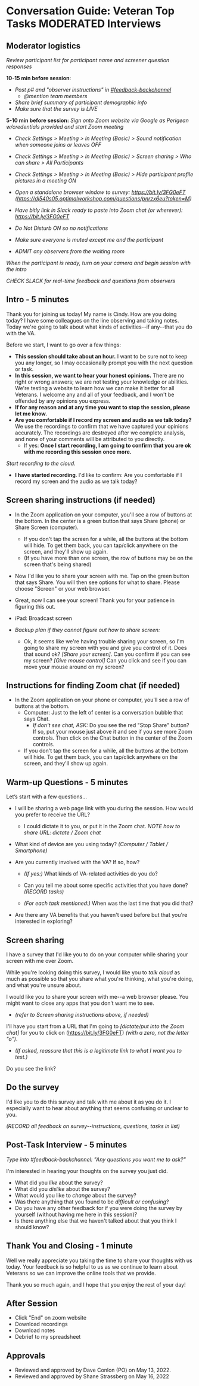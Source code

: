 # Conversation Guide: Veteran Top Tasks MODERATED Interviews

## Moderator logistics

*Review participant list for participant name and screener question responses*

**10-15 min before session**: 
- *Post p# and "observer instructions" in [#feedback-backchannel](https://dsva.slack.com/messages/C40B45NJK/details/)*
  - *@mention team members*
- *Share brief summary of participant demographic info*
- *Make sure that the survey is LIVE*

**5-10 min before session:** *Sign onto Zoom website via Google as Perigean w/credentials provided and start Zoom meeting*

- *Check Settings > Meeting > In Meeting (Basic) > Sound notification when someone joins or leaves OFF*

- *Check Settings > Meeting > In Meeting (Basic) > Screen sharing > Who can share > All Participants*

- *Check Settings > Meeting > In Meeting (Basic) > Hide participant profile pictures in a meeting ON*

- *Open a standalone browser window to survey: https://bit.ly/3FG0eFT (https://dj540s05.optimalworkshop.com/questions/pnrzx6eu?token=M)*

- *Have bitly link in Slack ready to paste into Zoom chat (or wherever): https://bit.ly/3FG0eFT*

- *Do Not Disturb ON so no notifications*

- *Make sure everyone is muted except me and the participant*

- *ADMIT any observers from the waiting room*

*When the participant is ready, turn on your camera and begin session with the intro*

*CHECK SLACK for real-time feedback and questions from observers*

## Intro - 5 minutes

Thank you for joining us today! My name is Cindy. How are you doing today?
I have some colleagues on the line observing and taking notes. Today we're going to talk about what kinds of activities--if any--that you do with the VA.

Before we start, I want to go over a few things:

- **This session should take about an hour.** I want to be sure not to keep you any longer, so I may occasionally prompt you with the next question or task.
- **In this session, we want to hear your honest opinions.** There are no right or wrong answers; we are not testing your knowledge or abilities. We're testing a website to learn how we can make it better for all Veterans. I welcome any and all of your feedback, and I won't be offended by any opinions you express. 
- **If for any reason and at any time you want to stop the session, please let me know.** 
- **Are you comfortable if I record my screen and audio as we talk today?** We use the recordings to confirm that we have captured your opinions accurately. The recordings are destroyed after we complete analysis, and none of your comments will be attributed to you directly. 
    - If yes: **Once I start recording, I am going to confirm that you are ok with me recording this session once more.** 

*Start recording to the cloud.*

- **I have started recording**. I'd like to confirm: Are you comfortable if I record my screen and the audio as we talk today? 

## Screen sharing instructions (if needed)
- In the Zoom application on your computer, you'll see a row of buttons at the bottom. In the center is a green button that says Share (phone) or Share Screen (computer). 
  - If you don't tap the screen for a while, all the buttons at the bottom will hide. To get them back, you can tap/click anywhere on the screen, and they'll show up again.
  - (If you have more than one screen, the row of buttons may be on the screen that's being shared)

- Now I'd like you to share your screen with me. Tap on the green button that says Share. You will then see options for what to share. Please choose "Screen" or  your web browser.
- Great, now I can see your screen! Thank you for your patience in figuring this out.

- iPad: Broadcast screen

- *Backup plan if they cannot figure out how to share screen:*
  - Ok, it seems like we're having trouble sharing your screen, so I'm going to share my screen with you and give you control of it. Does that sound ok? *[Share your screen]*. Can you confirm if you can see my screen? *[Give mouse control]* Can you click and see if you can move your mouse around on my screen?

## Instructions for finding Zoom chat (if needed)
- In the Zoom application on your phone or computer, you'll see a row of buttons at the bottom. 
  - Computer: Just to the left of center is a conversation bubble that says Chat. 
    - *If don't see chat, ASK:* Do you see the red "Stop Share" button? If so, put your mouse just above it and see if you see more Zoom controls. Then click on the Chat button in the center of the Zoom controls.
  - If you don't tap the screen for a while, all the buttons at the bottom will hide. To get them back, you can tap/click anywhere on the screen, and they'll show up again.
 
## Warm-up Questions - 5 minutes
Let’s start with a few questions... 

- I will be sharing a web page link with you during the session. How would you prefer to receive the URL?
  - I could dictate it to you, or put it in the Zoom chat. *NOTE how to share URL: dictate / Zoom chat* 

- What kind of device are you using today? *(Computer / Tablet / Smartphone)*

- Are you currently involved with the VA? If so, how? 

  - *(If yes:)* What kinds of VA-related activities do you do?
  - Can you tell me about some specific activities that you have done? *(RECORD tasks)*

  - *(For each task mentioned:)* When was the last time that you did that? 

- Are there any VA benefits that you haven't used before but that you're interested in exploring?

## Screen sharing
I have a survey that I'd like you to do on your computer while sharing your screen with me over Zoom.

While you're looking doing this survey, I would like you to *talk aloud* as much as possible so that you share what you're thinking, what you're doing, and what you're unsure about. 

I would like you to share your screen with me--a web browser please. You might want to close any apps that you don’t want me to see.
- *(refer to Screen sharing instructions above, if needed)*

I'll have you start from a URL that I'm going to *[dictate/put into the Zoom chat]* for you to click on (https://bit.ly/3FG0eFT) *(with a zero, not the letter "o")*. 
- *(If asked, reassure that this is a legitimate link to what I want you to test.)*

Do you see the link? 

## Do the survey

I'd like you to do this survey and talk with me about it as you do it. I especially want to hear about anything that seems confusing or unclear to you.

*(RECORD all feedback on survey--instructions, questions, tasks in list)*

  
## Post-Task Interview - 5 minutes
*Type into #feedback-backchannel: "Any questions you want me to ask?"*

I'm interested in hearing your thoughts on the survey you just did.
- What did you *like* about the survey?
- What did you *dislike* about the survey?
- What would you like to *change* about the survey?
- Was there anything that you found to be *difficult or confusing*? 
- Do you have any other feedback for if you were doing the survey by yourself (without having me here in this session)?
- Is there anything else that we haven't talked about that you think I should know? 

## Thank You and Closing - 1 minute

Well we really appreciate you taking the time to share your thoughts with us today. Your feedback is so helpful to us as we continue to learn about Veterans so we can improve the online tools that we provide.

Thank you so much again, and I hope that you enjoy the rest of your day!

## After Session 
- Click "End" on zoom website
- Download recordings
- Download notes
- Debrief to my spreadsheet


## Approvals
- Reviewed and approved by Dave Conlon (PO) on May 13, 2022.
- Reviewed and approved by Shane Strassberg on May 16, 2022
